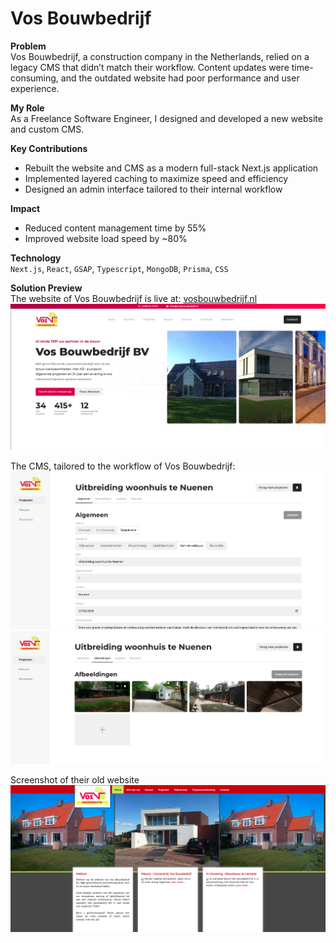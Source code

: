 # Vos Bouwbedrijf
**Problem**<br>
Vos Bouwbedrijf, a construction company in the Netherlands, relied on a legacy CMS that didn’t match their workflow. Content updates were time-consuming, and the outdated website had poor performance and user experience.

**My Role**<br>
As a Freelance Software Engineer, I designed and developed a new website and custom CMS.

**Key Contributions**<br>
- Rebuilt the website and CMS as a modern full-stack Next.js application
- Implemented layered caching to maximize speed and efficiency
- Designed an admin interface tailored to their internal workflow

**Impact**<br>
- Reduced content management time by 55%
- Improved website load speed by ~80%

**Technology**<br>
`Next.js`, `React`, `GSAP`, `Typescript`, `MongoDB`, `Prisma`, `CSS`

**Solution Preview**<br>
The website of Vos Bouwbedrijf is live at: [vosbouwbedrijf.nl](https://vosbouwbedrijf.nl)
![New Vos Bouwbedrijf website](../assets/images/vos_new.png)

The CMS, tailored to the workflow of Vos Bouwbedrijf:
![Vos Bouwbedrijf CMS](../assets/images/vos_cms_1.png)
![Vos Bouwbedrijf CMS](../assets/images/vos_cms_2.png)

Screenshot of their old website
![Old Vos Bouwbedrijf website](../assets/images/vos_old.png)
